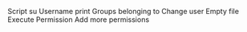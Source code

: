 Script su
Username print
Groups belonging to
Change user
Empty file
Execute Permission
Add more permissions 
